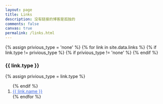 ```yaml
---
layout: page
title: Links
description: 没有链接的博客是孤独的
comments: false
canvas: true
permalink: /links.html
---
```


<div>
  {% assign privious_type = 'none' %}
  {% for link in site.data.links %}
    {% if link.type != privious_type %}
      {% if privious_type != 'none' %}
        </ol>
      {% endif %}
      <h3>{{ link.type }}</h3>
      {% assign privious_type = link.type %}
      <ol class="posts-list" >
    {% endif %}
    <li class="posts-list-item">
      <a class="posts-list-name" style="color:#4169E1" href="{{ link.url }}" target="_blank">{{ link.name }}</a>
    </li>
  {% endfor %}
  </ol>
</div>